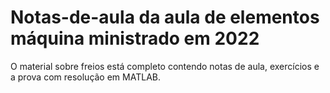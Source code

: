 # Notas-de-aula da aula de elementos máquina ministrado em 2022

O material sobre freios está completo contendo notas de aula, exercícios e a prova com resolução em MATLAB.
